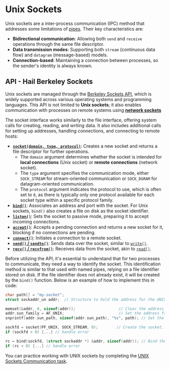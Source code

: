 # Unix Sockets

Unix sockets are a inter-process communication (IPC) method that addresses some limitations of [pipes](../reading/pipes.md).
Their key characteristics are:

- **Bidirectional communication**: Allowing both `send` and `receive` operations through the same file descriptor.
- **Data transmission modes**: Supporting both `stream` (continuous data flow) and `datagram` (message-based) models.
- **Connection-based**: Maintaining a connection between processes, so the sender's identity is always known.

## API - Hail Berkeley Sockets

Unix sockets are managed through the [Berkeley Sockets API](https://en.wikipedia.org/wiki/Berkeley_sockets), which is widely supported across various operating systems and programming languages.
This API is not limited to **Unix sockets**; it also enables communication with processes on remote systems using [**network sockets**](../../ipc/reading/network-sockets.md)

The socket interface works similarly to the file interface, offering system calls for creating, reading, and writing data.
It also includes additional calls for setting up addresses, handling connections, and connecting to remote hosts:

- **[`socket(domain, type, protocol)`](https://man7.org/linux/man-pages/man2/socket.2.html)**: Creates a new socket and returns a file descriptor for further operations.
  - The `domain` argument determines whether the socket is intended for **local connections** (Unix socket) or **remote connections** (network socket).
  - The `type` argument specifies the communication mode, either `SOCK_STREAM` for stream-oriented communication or `SOCK_DGRAM` for datagram-oriented communication.
  - The `protocol` argument indicates the protocol to use, which is often set to `0`, as there is typically only one protocol available for each socket type within a specific protocol family.
- **[`bind()`](https://man7.org/linux/man-pages/man2/bind.2.html)**: Associates an address and port with the socket.
  For Unix sockets, `bind()` also creates a file on disk as the socket identifier.
- **[`listen()`](https://man7.org/linux/man-pages/man2/listen.2.html)**: Sets the socket to passive mode, preparing it to accept incoming connections.
- **[`accept()`](https://man7.org/linux/man-pages/man2/accept.2.html)**: Accepts a pending connection and returns a new socket for it, blocking if no connections are pending.
- **[`connect()`](https://man7.org/linux/man-pages/man2/connect.2.html)**: Initiates a connection to a remote socket.
- **[`send()` / `sendto()`](https://man7.org/linux/man-pages/man2/send.2.html)**: Sends data over the socket, similar to [`write()`](https://man7.org/linux/man-pages/man2/write.2.html).
- **[`recv()` / `recvfrom()`](https://man7.org/linux/man-pages/man2/recv.2.html)**: Receives data from the socket, akin to [`read()`](https://man7.org/linux/man-pages/man2/read.2.html).

Before utilizing the API, it's essential to understand that for two processes to communicate, they need a way to identify the socket.
This identification method is similar to that used with named pipes, relying on a file identifier stored on disk.
If the file identifier does not already exist, it will be created by the `bind()` function.
Below is an example of how to implement this in code:

```c
char path[] = "my-socket";
struct sockaddr_un addr;  // Structure to hold the address for the UNIX socket.

memset(&addr, 0, sizeof(addr));                   // Clear the address structure.
addr.sun_family = AF_UNIX;                        // Set the address family.
snprintf(addr.sun_path, sizeof(addr.sun_path), "%s", path); // Set the path.

sockfd = socket(PF_UNIX, SOCK_STREAM, 0);        // Create the socket.
if (sockfd < 0) {...} // handle error

rc = bind(sockfd, (struct sockaddr *) &addr, sizeof(addr)); // Bind the socket.
if (rc < 0) {...} // handle error
```

You can practice working with UNIX sockets by completing the [UNIX Sockets Communication task](../drills/tasks/unix-socket/README.md).
